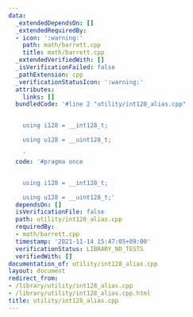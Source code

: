 ```yaml
---
data:
  _extendedDependsOn: []
  _extendedRequiredBy:
  - icon: ':warning:'
    path: math/barrett.cpp
    title: math/barrett.cpp
  _extendedVerifiedWith: []
  _isVerificationFailed: false
  _pathExtension: cpp
  _verificationStatusIcon: ':warning:'
  attributes:
    links: []
  bundledCode: '#line 2 "utility/int128_alias.cpp"


    using i128 = __int128_t;

    using u128 = __uint128_t;

    '
  code: '#pragma once


    using i128 = __int128_t;

    using u128 = __uint128_t;'
  dependsOn: []
  isVerificationFile: false
  path: utility/int128_alias.cpp
  requiredBy:
  - math/barrett.cpp
  timestamp: '2021-11-14 15:47:05+09:00'
  verificationStatus: LIBRARY_NO_TESTS
  verifiedWith: []
documentation_of: utility/int128_alias.cpp
layout: document
redirect_from:
- /library/utility/int128_alias.cpp
- /library/utility/int128_alias.cpp.html
title: utility/int128_alias.cpp
---
```

